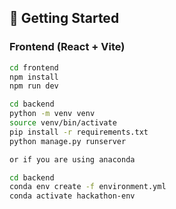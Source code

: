 ## 🚀 Getting Started

### Frontend (React + Vite)

```bash
cd frontend
npm install
npm run dev

cd backend
python -m venv venv
source venv/bin/activate
pip install -r requirements.txt
python manage.py runserver

or if you are using anaconda

cd backend
conda env create -f environment.yml
conda activate hackathon-env